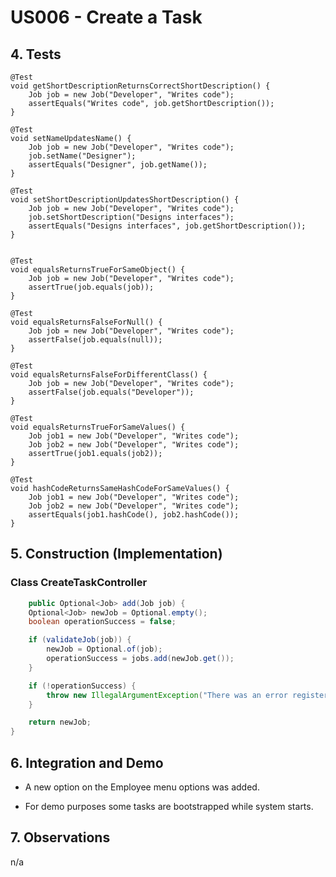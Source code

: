 # US006 - Create a Task 

## 4. Tests 

    @Test
    void getShortDescriptionReturnsCorrectShortDescription() {
        Job job = new Job("Developer", "Writes code");
        assertEquals("Writes code", job.getShortDescription());
    }

    @Test
    void setNameUpdatesName() {
        Job job = new Job("Developer", "Writes code");
        job.setName("Designer");
        assertEquals("Designer", job.getName());
    }

    @Test
    void setShortDescriptionUpdatesShortDescription() {
        Job job = new Job("Developer", "Writes code");
        job.setShortDescription("Designs interfaces");
        assertEquals("Designs interfaces", job.getShortDescription());
    }


    @Test
    void equalsReturnsTrueForSameObject() {
        Job job = new Job("Developer", "Writes code");
        assertTrue(job.equals(job));
    }

    @Test
    void equalsReturnsFalseForNull() {
        Job job = new Job("Developer", "Writes code");
        assertFalse(job.equals(null));
    }

    @Test
    void equalsReturnsFalseForDifferentClass() {
        Job job = new Job("Developer", "Writes code");
        assertFalse(job.equals("Developer"));
    }

    @Test
    void equalsReturnsTrueForSameValues() {
        Job job1 = new Job("Developer", "Writes code");
        Job job2 = new Job("Developer", "Writes code");
        assertTrue(job1.equals(job2));
    }

    @Test
    void hashCodeReturnsSameHashCodeForSameValues() {
        Job job1 = new Job("Developer", "Writes code");
        Job job2 = new Job("Developer", "Writes code");
        assertEquals(job1.hashCode(), job2.hashCode());
    }

## 5. Construction (Implementation)

### Class CreateTaskController 

```java
    public Optional<Job> add(Job job) {
    Optional<Job> newJob = Optional.empty();
    boolean operationSuccess = false;

    if (validateJob(job)) {
        newJob = Optional.of(job);
        operationSuccess = jobs.add(newJob.get());
    }

    if (!operationSuccess) {
        throw new IllegalArgumentException("There was an error registering the job.");
    }

    return newJob;
}
```



## 6. Integration and Demo 

* A new option on the Employee menu options was added.

* For demo purposes some tasks are bootstrapped while system starts.


## 7. Observations

n/a